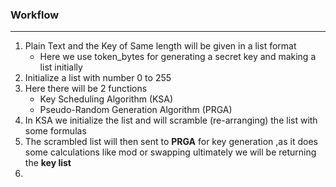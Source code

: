 ### Workflow
---
1. Plain Text and the Key of Same length will be given in a list format
    - Here we use token_bytes for generating a secret key and making a list initially
2. Initialize a list with number 0 to 255
3. Here there will be 2 functions 
    - Key Scheduling Algorithm (KSA)
    - Pseudo-Random Generation Algorithm (PRGA)
4. In KSA we initialize the list and will scramble (re-arranging) the list with some formulas
5. The scrambled list will then sent to **PRGA** for key generation ,as it does some calculations like mod or swapping ultimately we will  be returning the **key list** 
6. 